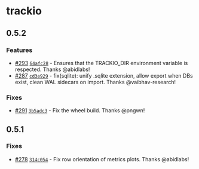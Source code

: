 # trackio

## 0.5.2

### Features

- [#293](https://github.com/gradio-app/trackio/pull/293) [`64afc28`](https://github.com/gradio-app/trackio/commit/64afc28d3ea1dfd821472dc6bf0b8ed35a9b74be) - Ensures that the TRACKIO_DIR environment variable is respected.  Thanks @abidlabs!
- [#287](https://github.com/gradio-app/trackio/pull/287) [`cd3e929`](https://github.com/gradio-app/trackio/commit/cd3e9294320949e6b8b829239069a43d5d7ff4c1) - fix(sqlite): unify .sqlite extension, allow export when DBs exist, clean WAL sidecars on import.  Thanks @vaibhav-research!

### Fixes

- [#291](https://github.com/gradio-app/trackio/pull/291) [`3b5adc3`](https://github.com/gradio-app/trackio/commit/3b5adc3d1f452dbab7a714d235f4974782f93730) - Fix the wheel build.  Thanks @pngwn!

## 0.5.1

### Fixes

- [#278](https://github.com/gradio-app/trackio/pull/278) [`314c054`](https://github.com/gradio-app/trackio/commit/314c05438007ddfea3383e06fd19143e27468e2d) - Fix row orientation of metrics plots.  Thanks @abidlabs!